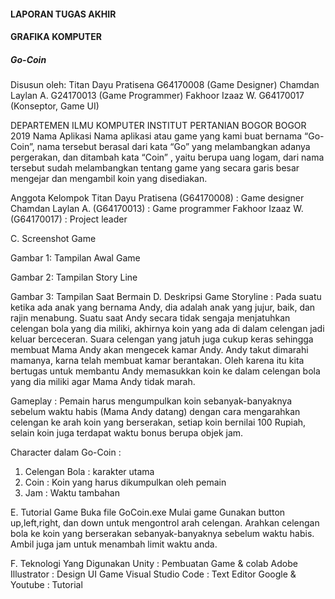 
####                                               LAPORAN TUGAS AKHIR
####                                                GRAFIKA KOMPUTER

#####                                                   Go-Coin








Disusun oleh:
Titan Dayu Pratisena	G64170008 		(Game Designer)
Chamdan Laylan A.	G24170013		(Game Programmer)
Fakhoor Izaaz W.		G64170017		(Konseptor, Game UI)



DEPARTEMEN ILMU KOMPUTER
INSTITUT PERTANIAN BOGOR 
BOGOR
2019
Nama Aplikasi
Nama aplikasi atau game yang kami buat bernama “Go-Coin”, nama tersebut berasal dari kata “Go” yang melambangkan adanya pergerakan, dan ditambah kata “Coin” , yaitu berupa uang logam, dari nama tersebut sudah melambangkan tentang game yang secara garis besar mengejar dan mengambil koin yang disediakan.

Anggota Kelompok
Titan Dayu Pratisena 	(G64170008) 	: Game designer  
Chamdan Laylan A. 	(G64170013)	: Game programmer
Fakhoor Izaaz W.	(G64170017)	: Project leader

C. Screenshot Game

Gambar 1: Tampilan Awal Game

Gambar 2: Tampilan Story Line


Gambar 3: Tampilan Saat Bermain
D. Deskripsi Game
	Storyline	:
Pada suatu ketika ada anak yang bernama Andy, dia adalah anak yang jujur, baik, dan rajin menabung. Suatu saat Andy secara tidak sengaja menjatuhkan celengan bola yang dia miliki, akhirnya koin yang ada di dalam celengan jadi keluar berceceran. Suara celengan yang jatuh juga cukup keras sehingga membuat Mama Andy akan mengecek kamar Andy.
Andy takut dimarahi mamanya, karna telah membuat kamar berantakan. Oleh karena itu kita bertugas untuk membantu Andy memasukkan koin ke dalam celengan bola yang dia miliki agar Mama Andy tidak marah.

Gameplay	:
Pemain harus mengumpulkan koin sebanyak-banyaknya sebelum waktu habis (Mama Andy datang) dengan cara mengarahkan celengan ke arah koin yang berserakan, setiap koin bernilai 100 Rupiah, selain koin juga terdapat waktu bonus berupa objek jam.

Character dalam Go-Coin 	:
1. Celengan Bola : karakter utama 
2. Coin : Koin yang harus dikumpulkan oleh pemain
3. Jam : Waktu tambahan


E. Tutorial Game
Buka file GoCoin.exe
Mulai game
Gunakan button up,left,right, dan down untuk mengontrol arah celengan.
Arahkan celengan bola ke koin yang berserakan sebanyak-banyaknya sebelum waktu habis. 
Ambil juga jam untuk menambah limit waktu anda.

F. Teknologi Yang Digunakan
Unity 			: Pembuatan Game & colab
Adobe Illustrator 	: Design UI Game
Visual Studio Code	: Text Editor
Google & Youtube	: Tutorial

	

